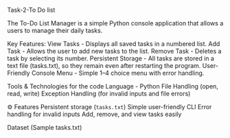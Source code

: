  Task-2-To Do list

The To-Do List Manager is a simple Python console application that allows a users to manage their daily tasks.

 Key Features:
 View Tasks - Displays all saved tasks in a numbered list.
 Add Task - Allows the user to add new tasks to the list.
 Remove Task - Deletes a task by selecting its number.
 Persistent Storage - All tasks are stored in a text file (tasks.txt), so they remain even after restarting the program.
 User-Friendly Console Menu - Simple 1–4 choice menu with error handling.

 Tools & Technologies for the code
 Language - Python 
 File Handling (open, read, write)
 Exception Handling (for invalid inputs and file errors)

 ⚙️ Features
 Persistent storage (`tasks.txt`)
 Simple user-friendly CLI
 Error handling for invalid inputs
 Add, remove, and view tasks easily

 Dataset (Sample tasks.txt)
